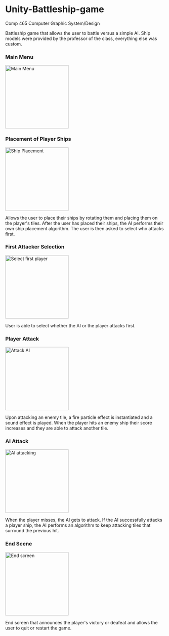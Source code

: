 # Unity-Battleship-game
Comp 465 Computer Graphic System/Design

Battleship game that allows the user to battle versus a simple AI. Ship models were provided by the professor of the class, everything else was custom.
### Main Menu
<img src="https://github.com/MeowSalsa/Unity-Battleship-game/assets/100064587/ba1f04a8-3095-4832-90b3-8ddc77b4cb2e" width="200" alt="Main Menu"> 

### Placement of Player Ships
<img src="https://github.com/MeowSalsa/Unity-Battleship-game/assets/100064587/6bf6962b-186d-4871-9b70-8c4d3fda5aed" width="200" alt="Ship Placement"> 

Allows the user to place their ships by rotating them and placing them on the player's tiles. After the user has placed their ships, the AI performs their own ship placement algorithm. The user is then asked to select who attacks first.

### First Attacker Selection
<img src="https://github.com/MeowSalsa/Unity-Battleship-game/assets/100064587/701d0330-d230-480a-930d-4b9776fe4e2a" width="200" alt="Select first player"> 


User is able to select whether the AI or the player attacks first.

### Player Attack
<img src="https://github.com/MeowSalsa/Unity-Battleship-game/assets/100064587/ed6d672f-f6ab-47d6-a91f-3a6e037f75ad" width="200" alt="Attack AI"> 


Upon attacking an enemy tile, a fire particle effect is instantiated and a sound effect is played. When the player hits an enemy ship their score increases and they are able to attack another tile.

### AI Attack
<img src="https://github.com/MeowSalsa/Unity-Battleship-game/assets/100064587/c1b5c0c2-feee-4382-bcd2-30a723f97011" width="200" alt="AI attacking"> 

When the player misses, the AI gets to attack. If the AI successfully attacks a player ship, the AI performs an algorithm to keep attacking tiles that surround the previous hit.

### End Scene
<img src="https://github.com/MeowSalsa/Unity-Battleship-game/assets/100064587/4e45ccb7-e444-4bf9-9de3-4df2885972f8" width="200" alt="End screen"> 

End screen that announces the player's victory or deafeat and allows the user to quit or restart the game.


